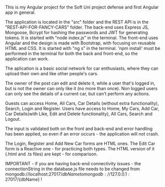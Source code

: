 This is my Angular project for the Soft Uni project defense and first Angular app in general.

The application is located in the "src" folder and the REST API is in the "REST-API-FOR-FANCY-CARS" folder.
The back-end uses Express JS, Mongoose, Bcrypt for hashing the passwords and JWT for generating tokens. It is started with "node index.js" in the terminal.
The front-end uses Angular and the design is made with Bootstrap, with focusing on reusable HTML and CSS. It is started with "ng s" in the terminal.
'npm install' must be performed in the terminal for both the back and front-end, so the application can work.

The aplication is a basic social network for car enthusiasts, where they can upload their own and like other people's cars.

The owner of the post can edit and delete it, while a user that's logged in, but is not the owner can only like it (no more than once).
Non logged users can only see the details of a current car, but can't perform any actions.

Guests can access Home, All Cars, Car Details (without extra functionality), Search, Login and Register.
Users have access to Home, My Cars, Add Car, Car Details(with Like, Edit and Delete functionality), All Cars, Search and Logout.

The input is validated both on the front and back-end and error handling has been applied, so even if an error occurs - the application will not crash.

The Login, Register and Add New Car forms are HTML ones. The Edit Car form is a Reactive one - for practicing both types. The HTML version of it (.html and .ts files) are kept - for comparison.

IMPORTANT - if you are having back-end connectivity issues - the connectionString in the database.js file needs to be changed from mongodb://localhost:27017/${dbName} to mongodb://127.0.0.1:27017/${dbName} !

